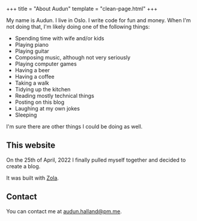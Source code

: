 +++
title = "About Audun"
template = "clean-page.html"
+++

My name is Audun. I live in Oslo. I write code for fun and money.
When I'm not doing that, I'm likely doing one of the following things:

- Spending time with wife and/or kids
- Playing piano
- Playing guitar
- Composing music, although not very seriously
- Playing computer games
- Having a beer
- Having a coffee
- Taking a walk
- Tidying up the kitchen
- Reading mostly technical things
- Posting on this blog
- Laughing at my own jokes
- Sleeping

I'm sure there are other things I could be doing as well.

## This website
On the 25th of April, 2022 I finally pulled myself together and decided to create a blog.

It was built with [Zola](https://www.getzola.org/).

## Contact
You can contact me at [audun.halland@pm.me](mailto:audun.halland@pm.me).

